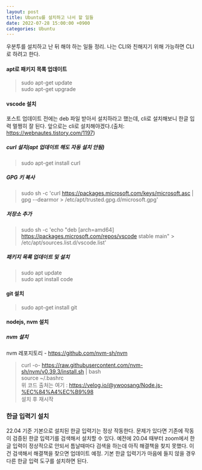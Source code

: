 ```yaml
---
layout: post
title: Ubuntu를 설치하고 나서 할 일들
date: 2022-07-28 15:00:00 +0900
categories: Ubuntu
---
```

우분투를 설치하고 난 뒤 해야 하는 일들 정리. 나는 CLI와 친해지기 위해 가능하면 CLI로 하려고 한다.    
#### apt로 패키지 목록 업데이트    
> sudo apt-get update    
> sudo apt-get upgrade    
    
#### vscode 설치    
포스트 업데이트 전에는 deb 파일 받아서 설치하라고 했는데, cli로 설치해보니 한글 입력 멀쩡히 잘 된다. 앞으로는 cli로 설치해야겠다.(출처: https://webnautes.tistory.com/1197)    
##### curl 설치(apt 업데이트 해도 자동 설치 안됨)    
> sudo apt-get install curl    
##### GPG 키 복사    
> sudo sh -c 'curl https://packages.microsoft.com/keys/microsoft.asc | gpg --dearmor > /etc/apt/trusted.gpg.d/microsoft.gpg'    
##### 저장소 추가    
> sudo sh -c 'echo "deb [arch=amd64] https://packages.microsoft.com/repos/vscode stable main" > /etc/apt/sources.list.d/vscode.list'    
##### 패키지 목록 업데이트 및 설치    
> sudo apt update    
> sudo apt install code    
    
#### git 설치    
> sudo apt-get install git    
    
#### nodejs, nvm 설치    
##### nvm 설치    
nvm 레포지토리 - https://github.com/nvm-sh/nvm    
> curl -o- https://raw.githubusercontent.com/nvm-sh/nvm/v0.39.3/install.sh | bash    
> source ~/.bashrc     
위 코드 출처는 여기 : https://velog.io/@ywoosang/Node.js-%EC%84%A4%EC%B9%98    
설치 후 재시작    
    
### 한글 입력기 설치
22.04 기준 기본으로 설치된 한글 입력기는 정상 작동한다. 문제가 있다면 기존에 작동이 검증된 한글 입력기를 검색해서 설치할 수 있다. 예전에 20.04 때부터 zoom에서 한글 입력이 정상적으로 안되서 틈날때마다 검색을 하는데 아직 해결책을 찾지 못했다. 이건 검색해서 해결책을 찾으면 업데이트 예정. 기본 한글 입력기가 마음에 들지 않을 경우 다른 한글 입력 도구를 설치하면 된다.
